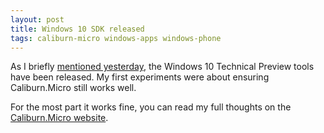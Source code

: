 ```yaml
---
layout: post
title: Windows 10 SDK released	
tags: caliburn-micro windows-apps windows-phone  
---
```


As I briefly [mentioned yesterday](http://compiledexperience.com/blog/posts/windows-10-sdk/), the Windows 10 Technical Preview tools have been released. My first experiments were about ensuring Caliburn.Micro still works well. 

For the most part it works fine, you can read my full thoughts on the [Caliburn.Micro website](http://caliburnmicro.com/announcements/windows-10-uap-initial/).

